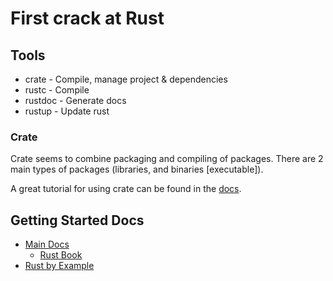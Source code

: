 # First crack at Rust

## Tools

* crate - Compile, manage project & dependencies
* rustc - Compile
* rustdoc - Generate docs
* rustup - Update rust

### Crate

Crate seems to combine packaging and compiling of packages. There are 2 main
types of packages (libraries, and binaries [executable]).

A great tutorial for using crate can be found in the
[docs](http://doc.crates.io/guide.html).

## Getting Started Docs

* [Main Docs](https://doc.rust-lang.org/)
  * [Rust Book](https://doc.rust-lang.org/book/)
* [Rust by Example](http://doc.crates.io/guide.html)

